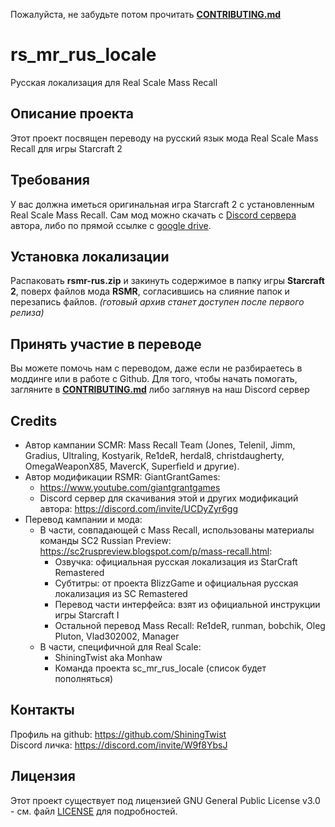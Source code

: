 Пожалуйста, не забудьте потом прочитать [**CONTRIBUTING.md**](/CONTRIBUTING.md)

# rs\_mr\_rus_locale
Русская локализация для Real Scale Mass Recall


## Описание проекта

Этот проект посвящен переводу на русский язык мода Real Scale Mass Recall для игры Starcraft 2


## Требования

У вас должна иметься оригинальная игра Starcraft 2 с установленным Real Scale Mass Recall. Сам мод можно скачать с [Discord сервера](https://discord.com/invite/UCDyZyr6gg) автора, либо по прямой ссылке с [google drive](https://drive.google.com/drive/folders/1PwvujsEzCTnpe642MrFnImB1U1ZjozKw?usp=drive_link).


## Установка локализации

Распаковать **rsmr-rus.zip** и закинуть содержимое в папку игры **Starcraft 2**, поверх файлов мода **RSMR**, согласившись на слияние папок и перезапись файлов. 
 _(готовый архив станет доступен после первого релиза)_


## Принять участие в переводе

Вы можете помочь нам с переводом, даже если не разбираетесь в моддинге или в работе с Github. Для того, чтобы начать помогать, загляните в [**CONTRIBUTING.md**](/CONTRIBUTING.md) либо заглянув на наш Discord сервер


## Credits


* Автор кампании SCMR:
Mass Recall Team (Jones, Telenil, Jimm, Gradius, Ultraling, Kostyarik, Re1deR, herdal8, christdaugherty, OmegaWeaponX85, MavercK, Superfield и другие).
* Автор модификации RSMR:
GiantGrantGames:
    - https://www.youtube.com/giantgrantgames
    - Discord сервер для скачивания этой и других модификаций автора: https://discord.com/invite/UCDyZyr6gg
* Перевод кампании и мода:
  + В части, совпадающей с Mass Recall, использованы материалы команды SC2 Russian Preview: https://sc2ruspreview.blogspot.com/p/mass-recall.html:
      * Озвучка: официальная русская локализация из StarCraft Remastered
      * Субтитры: от проекта BlizzGame и официальная русская локализация из SC Remastered
      * Перевод части интерфейса: взят из официальной инструкции игры Starcraft I
      * Остальной перевод Mass Recall: Re1deR, runman, bobchik, Oleg Pluton, Vlad302002, Manager
   + В части, специфичной для Real Scale:
      * ShiningTwist aka Monhaw
      * Команда проекта sc\_mr\_rus_locale (список будет пополняться)
    

## Контакты
Профиль на github: https://github.com/ShiningTwist              
Discord личка: https://discord.com/invite/W9f8YbsJ 

## Лицензия

Этот проект существует под лицензией GNU General Public License v3.0 - см. файл [LICENSE](LICENSE) для подробностей.


